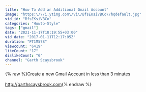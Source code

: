 ```yaml
---
title: "How To Add an Additional Gmail Account"
image: "https:\/\/i.ytimg.com\/vi\/BfsEKsiVBCo\/hqdefault.jpg"
vid_id: "BfsEKsiVBCo"
categories: "Howto-Style"
tags: ["gmail"]
date: "2021-11-17T18:19:55+03:00"
vid_date: "2017-01-11T12:17:05Z"
duration: "PT1M57S"
viewcount: "6419"
likeCount: "17"
dislikeCount: "6"
channel: "Garth Scaysbrook"
---
```

{% raw %}Create a new Gmail Account in less than 3 minutes<br /><br /><a rel="nofollow" target="blank" href="http://garthscaysbrook.com">http://garthscaysbrook.com</a>{% endraw %}
